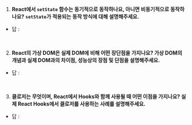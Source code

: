 1. **React에서 `setState` 함수는 동기적으로 동작하나요, 아니면 비동기적으로 동작하나요? `setState`가 적용되는 동작 방식에 대해 설명해주세요.**

- 답 : 

<br>

2. **React의 가상 DOM은 실제 DOM에 비해 어떤 장단점을 가지나요? 가상 DOM의 개념과 실제 DOM과의 차이점, 성능상의 장점 및 단점을 설명해주세요.**

- 답 : 

<br>

3. **클로저는 무엇이며, React에서 Hooks와 함께 사용될 때 어떤 이점을 가지나요? 실제 React Hooks에서 클로저를 사용하는 사례를 설명해주세요.**

- 답 : 